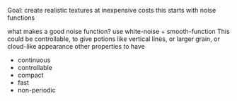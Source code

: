 Goal: create realistic textures at inexpensive costs
this starts with noise functions

what makes a good noise function? use white-noise + smooth-function
This could be controllable, to give potions like vertical lines, or larger grain, or cloud-like appearance
other properties to have
- continuous
- controllable
- compact
- fast
- non-periodic